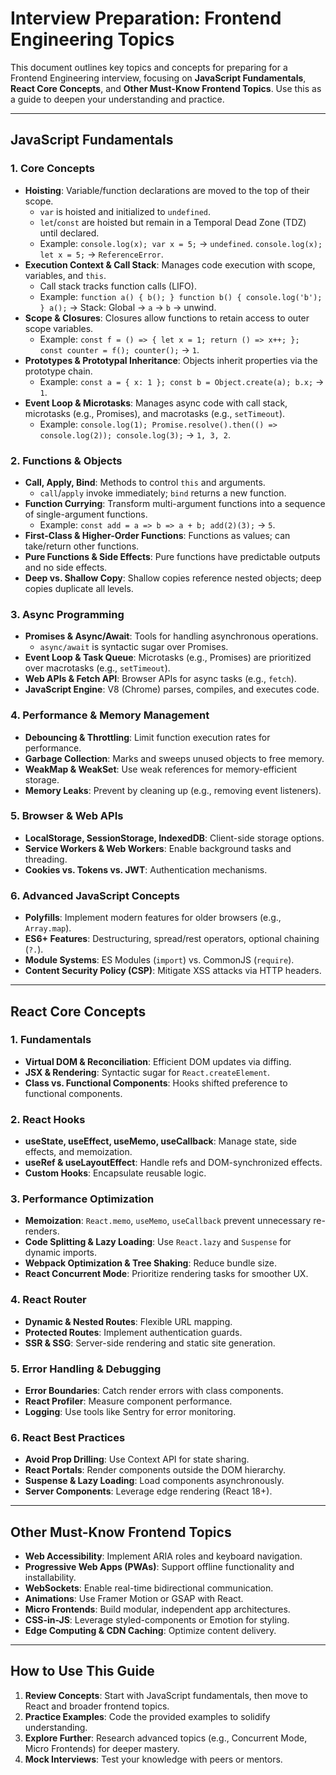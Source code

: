 # Interview Preparation: Frontend Engineering Topics

This document outlines key topics and concepts for preparing for a Frontend Engineering interview, focusing on **JavaScript Fundamentals**, **React Core Concepts**, and **Other Must-Know Frontend Topics**. Use this as a guide to deepen your understanding and practice.

---

## JavaScript Fundamentals

### 1. Core Concepts
- **Hoisting**: Variable/function declarations are moved to the top of their scope.
  - `var` is hoisted and initialized to `undefined`.
  - `let`/`const` are hoisted but remain in a Temporal Dead Zone (TDZ) until declared.
  - Example: `console.log(x); var x = 5;` → `undefined`. `console.log(x); let x = 5;` → `ReferenceError`.
- **Execution Context & Call Stack**: Manages code execution with scope, variables, and `this`.
  - Call stack tracks function calls (LIFO).
  - Example: `function a() { b(); } function b() { console.log('b'); } a();` → Stack: Global → `a` → `b` → unwind.
- **Scope & Closures**: Closures allow functions to retain access to outer scope variables.
  - Example: `const f = () => { let x = 1; return () => x++; }; const counter = f(); counter();` → `1`.
- **Prototypes & Prototypal Inheritance**: Objects inherit properties via the prototype chain.
  - Example: `const a = { x: 1 }; const b = Object.create(a); b.x;` → `1`.
- **Event Loop & Microtasks**: Manages async code with call stack, microtasks (e.g., Promises), and macrotasks (e.g., `setTimeout`).
  - Example: `console.log(1); Promise.resolve().then(() => console.log(2)); console.log(3);` → `1, 3, 2`.

### 2. Functions & Objects
- **Call, Apply, Bind**: Methods to control `this` and arguments.
  - `call`/`apply` invoke immediately; `bind` returns a new function.
- **Function Currying**: Transform multi-argument functions into a sequence of single-argument functions.
  - Example: `const add = a => b => a + b; add(2)(3);` → `5`.
- **First-Class & Higher-Order Functions**: Functions as values; can take/return other functions.
- **Pure Functions & Side Effects**: Pure functions have predictable outputs and no side effects.
- **Deep vs. Shallow Copy**: Shallow copies reference nested objects; deep copies duplicate all levels.

### 3. Async Programming
- **Promises & Async/Await**: Tools for handling asynchronous operations.
  - `async/await` is syntactic sugar over Promises.
- **Event Loop & Task Queue**: Microtasks (e.g., Promises) are prioritized over macrotasks (e.g., `setTimeout`).
- **Web APIs & Fetch API**: Browser APIs for async tasks (e.g., `fetch`).
- **JavaScript Engine**: V8 (Chrome) parses, compiles, and executes code.

### 4. Performance & Memory Management
- **Debouncing & Throttling**: Limit function execution rates for performance.
- **Garbage Collection**: Marks and sweeps unused objects to free memory.
- **WeakMap & WeakSet**: Use weak references for memory-efficient storage.
- **Memory Leaks**: Prevent by cleaning up (e.g., removing event listeners).

### 5. Browser & Web APIs
- **LocalStorage, SessionStorage, IndexedDB**: Client-side storage options.
- **Service Workers & Web Workers**: Enable background tasks and threading.
- **Cookies vs. Tokens vs. JWT**: Authentication mechanisms.

### 6. Advanced JavaScript Concepts
- **Polyfills**: Implement modern features for older browsers (e.g., `Array.map`).
- **ES6+ Features**: Destructuring, spread/rest operators, optional chaining (`?.`).
- **Module Systems**: ES Modules (`import`) vs. CommonJS (`require`).
- **Content Security Policy (CSP)**: Mitigate XSS attacks via HTTP headers.

---

## React Core Concepts

### 1. Fundamentals
- **Virtual DOM & Reconciliation**: Efficient DOM updates via diffing.
- **JSX & Rendering**: Syntactic sugar for `React.createElement`.
- **Class vs. Functional Components**: Hooks shifted preference to functional components.

### 2. React Hooks
- **useState, useEffect, useMemo, useCallback**: Manage state, side effects, and memoization.
- **useRef & useLayoutEffect**: Handle refs and DOM-synchronized effects.
- **Custom Hooks**: Encapsulate reusable logic.

### 3. Performance Optimization
- **Memoization**: `React.memo`, `useMemo`, `useCallback` prevent unnecessary re-renders.
- **Code Splitting & Lazy Loading**: Use `React.lazy` and `Suspense` for dynamic imports.
- **Webpack Optimization & Tree Shaking**: Reduce bundle size.
- **React Concurrent Mode**: Prioritize rendering tasks for smoother UX.

### 4. React Router
- **Dynamic & Nested Routes**: Flexible URL mapping.
- **Protected Routes**: Implement authentication guards.
- **SSR & SSG**: Server-side rendering and static site generation.

### 5. Error Handling & Debugging
- **Error Boundaries**: Catch render errors with class components.
- **React Profiler**: Measure component performance.
- **Logging**: Use tools like Sentry for error monitoring.

### 6. React Best Practices
- **Avoid Prop Drilling**: Use Context API for state sharing.
- **React Portals**: Render components outside the DOM hierarchy.
- **Suspense & Lazy Loading**: Load components asynchronously.
- **Server Components**: Leverage edge rendering (React 18+).

---

## Other Must-Know Frontend Topics

- **Web Accessibility**: Implement ARIA roles and keyboard navigation.
- **Progressive Web Apps (PWAs)**: Support offline functionality and installability.
- **WebSockets**: Enable real-time bidirectional communication.
- **Animations**: Use Framer Motion or GSAP with React.
- **Micro Frontends**: Build modular, independent app architectures.
- **CSS-in-JS**: Leverage styled-components or Emotion for styling.
- **Edge Computing & CDN Caching**: Optimize content delivery.

---

## How to Use This Guide
1. **Review Concepts**: Start with JavaScript fundamentals, then move to React and broader frontend topics.
2. **Practice Examples**: Code the provided examples to solidify understanding.
3. **Explore Further**: Research advanced topics (e.g., Concurrent Mode, Micro Frontends) for deeper mastery.
4. **Mock Interviews**: Test your knowledge with peers or mentors.


